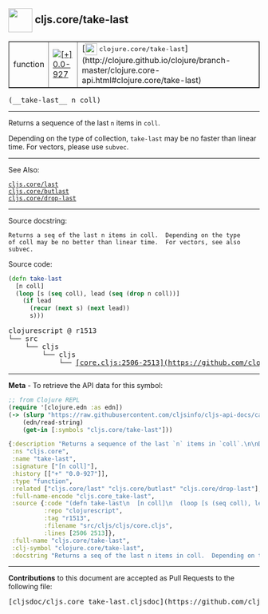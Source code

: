 ## <img width="48px" valign="middle" src="http://i.imgur.com/Hi20huC.png"> cljs.core/take-last

 <table border="1">
<tr>

<td>function</td>
<td><a href="https://github.com/cljsinfo/cljs-api-docs/tree/0.0-927"><img valign="middle" alt="[+] 0.0-927" src="https://img.shields.io/badge/+-0.0--927-lightgrey.svg"></a> </td>
<td>
[<img height="24px" valign="middle" src="http://i.imgur.com/1GjPKvB.png"> <samp>clojure.core/take-last</samp>](http://clojure.github.io/clojure/branch-master/clojure.core-api.html#clojure.core/take-last)
</td>
</tr>
</table>

 <samp>
(__take-last__ n coll)<br>
</samp>

---

Returns a sequence of the last `n` items in `coll`.

Depending on the type of collection, `take-last` may be no faster than linear
time. For vectors, please use `subvec`.

---


See Also:

[`cljs.core/last`](cljs.core_last.md)<br>
[`cljs.core/butlast`](cljs.core_butlast.md)<br>
[`cljs.core/drop-last`](cljs.core_drop-last.md)<br>

---

Source docstring:

```
Returns a seq of the last n items in coll.  Depending on the type
of coll may be no better than linear time.  For vectors, see also subvec.
```

Source code:

```clj
(defn take-last
  [n coll]
  (loop [s (seq coll), lead (seq (drop n coll))]
    (if lead
      (recur (next s) (next lead))
      s)))
```

 <pre>
clojurescript @ r1513
└── src
    └── cljs
        └── cljs
            └── <ins>[core.cljs:2506-2513](https://github.com/clojure/clojurescript/blob/r1513/src/cljs/cljs/core.cljs#L2506-L2513)</ins>
</pre>


---

__Meta__ - To retrieve the API data for this symbol:

```clj
;; from Clojure REPL
(require '[clojure.edn :as edn])
(-> (slurp "https://raw.githubusercontent.com/cljsinfo/cljs-api-docs/catalog/cljs-api.edn")
    (edn/read-string)
    (get-in [:symbols "cljs.core/take-last"]))
```

```clj
{:description "Returns a sequence of the last `n` items in `coll`.\n\nDepending on the type of collection, `take-last` may be no faster than linear\ntime. For vectors, please use `subvec`.",
 :ns "cljs.core",
 :name "take-last",
 :signature ["[n coll]"],
 :history [["+" "0.0-927"]],
 :type "function",
 :related ["cljs.core/last" "cljs.core/butlast" "cljs.core/drop-last"],
 :full-name-encode "cljs.core_take-last",
 :source {:code "(defn take-last\n  [n coll]\n  (loop [s (seq coll), lead (seq (drop n coll))]\n    (if lead\n      (recur (next s) (next lead))\n      s)))",
          :repo "clojurescript",
          :tag "r1513",
          :filename "src/cljs/cljs/core.cljs",
          :lines [2506 2513]},
 :full-name "cljs.core/take-last",
 :clj-symbol "clojure.core/take-last",
 :docstring "Returns a seq of the last n items in coll.  Depending on the type\nof coll may be no better than linear time.  For vectors, see also subvec."}

```

---

__Contributions__ to this document are accepted as Pull Requests to the following file:

 <pre>
[cljsdoc/cljs.core_take-last.cljsdoc](https://github.com/cljsinfo/cljs-api-docs/blob/master/cljsdoc/cljs.core_take-last.cljsdoc)
</pre>

